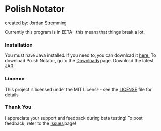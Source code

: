 # Polish Notator #
created by: Jordan Stremming

Currently this program is in BETA--this means that things break a lot.

### Installation

You must have Java installed. If you need to, you can download it [here.]("http://www.java.com/en/download/")
To download Polish Notator, go to the [Downloads](http://bitbucket.org/Techzune/polish-notator/downloads/) page.
Download the latest JAR.

### Licence

This project is licensed under the MIT License - see the [LICENSE](LICENSE) file for details

### Thank You!

I appreciate your support and feedback during beta testing!
To post feedback, refer to the [Issues](http://bitbucket.org/Techzune/polish-notator/issues/) page!